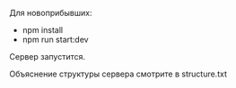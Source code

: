 Для новоприбывших:

- npm install
- npm run start:dev

Сервер запустится.

Объяснение структуры сервера смотрите в structure.txt
